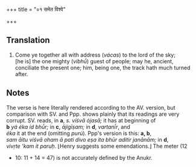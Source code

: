 +++
title = "०१ समेत विश्वे"

+++
## Translation
1. Come ye together all with address (*vácas*) to the lord of the sky;  
\[he is\] the one mighty (*vibhū́*) guest of people; may he, ancient,  
conciliate the present one; him, being one, the track hath much turned  
after.

## Notes
The verse is here literally rendered according to the AV. version, but  
comparison with SV. and Ppp. shows plainly that its readings are very  
corrupt. SV. reads, in **a**, *s. víśvā ójasā;* it has at beginning of  
**b** *yá éka íd bhū́r;* in **c**, *ājígīṣam;* in **d**, *vartanī́r*, and  
*éka* it at the end (omitting *purú*). Ppp's version is this: **a, b**,  
*sam āitu viśvā oham ā pati divo eṣa ita bhūr aditir janānām;* in **d**,  
*vivṛte ’kam it paruḥ*. ⌊Henry suggests some emendations.⌋ The meter (12  
+ 10: 11 + 14 = 47) is not accurately defined by the Anukr.
